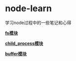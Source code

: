 # node-learn
学习node过程中的一些笔记和心得

[**fs模块**](https://github.com/only-twj520Q/node-learn/blob/master/fs.md)

[**child_process模块**](https://github.com/only-twj520Q/node-learn/blob/master/child_process.md)

[**buffer模块**](https://github.com/only-twj520Q/node-learn/blob/master/buffer.md)

